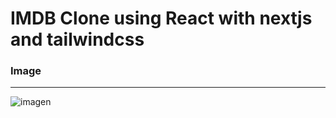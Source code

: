 # IMDB **Clone** using React with nextjs and tailwindcss
### Image 
----------
![imagen](public/im/im.png)
